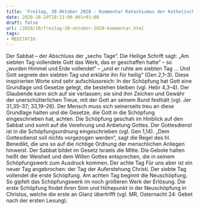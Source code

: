 ```yaml
---
title: 'Freitag, 30 Oktober 2020 : Kommentar Katechismus der Katholischen Kirche'
date: 2020-10-29T18:13:00.001+01:00
draft: false
url: /2020/10/freitag-30-oktober-2020-kommentar.html
tags: 
- MEDITATIO
---
```


Der Sabbat – der Abschluss der „sechs Tage“. Die Heilige Schrift sagt: „Am siebten Tag vollendete Gott das Werk, das er geschaffen hatte“ – so „wurden Himmel und Erde vollendet“ – „und er ruhte am siebten Tag … Und Gott segnete den siebten Tag und erklärte ihn für heilig“ (Gen 2,1–3). Diese inspirierten Worte sind sehr aufschlussreich: In der Schöpfung hat Gott eine Grundlage und Gesetze gelegt, die bestehen bleiben (vgl. Hebr 4,3–4). Der Glaubende kann sich auf sie verlassen; sie sind ihm Zeichen und Gewähr der unerschütterlichen Treue, mit der Gott an seinem Bund festhält (vgl. Jer 31,35–37; 33,19–26). Der Mensch muss sich seinerseits treu an diese Grundlage halten und die Gesetze, die Gott in die Schöpfung eingeschrieben hat, achten. Die Schöpfung geschah im Hinblick auf den Sabbat und somit auf die Verehrung und Anbetung Gottes. Der Gottesdienst ist in die Schöpfungsordnung eingeschrieben (vgl. Gen 1,14). „Dem Gottesdienst soll nichts vorgezogen werden“, sagt die Regel des hl. Benedikt, die uns so auf die richtige Ordnung der menschlichen Anliegen hinweist. Der Sabbat bildet im Gesetz Israels die Mitte. Die Gebote halten heißt der Weisheit und dem Willen Gottes entsprechen, die in seinem Schöpfungswerk zum Ausdruck kommen. Der achte Tag Für uns aber ist ein neuer Tag angebrochen: der Tag der Auferstehung Christi. Der siebte Tag vollendet die erste Schöpfung. Am achten Tag beginnt die Neuschöpfung. So gipfelt das Schöpfungswerk im noch größeren Werk der Erlösung. Die erste Schöpfung findet ihren Sinn und Höhepunkt in der Neuschöpfung in Christus, welche die erste an Glanz übertrifft (vgl. MR, Osternacht 24: Gebet nach der ersten Lesung).